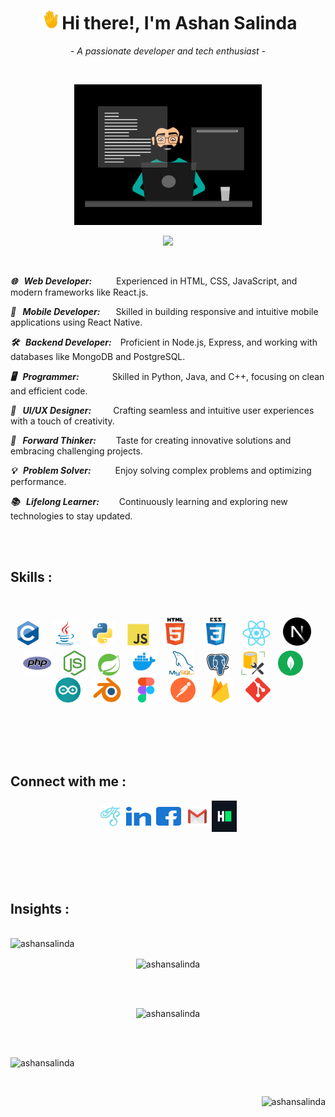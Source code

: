<h1 align="center"><img src="images/wave.gif" alt="waving" width="30" height="30"> Hi there!, I'm Ashan Salinda</h1>
<p align="center"><i>- A passionate developer and tech enthusiast -</i></p><br>

<p align="center"><img src="images/coding.gif" alt="coding.gif" width="300px"/></p>


<p align="center">
    <img src="https://readme-typing-svg.herokuapp.com?font=Tourney&center=true&vCenter=true&color=2CFF00&size=75&pause=500&width=1280&height=80&lines=Web+Developer+;Mobile+Developer+;Backend+Developer+;Programmer+;UI/UX+Designer+;Forward+Thinker+;Problem+Solver+;Lifelong+Learner+"/>
</p><br>    


***🌐 &ensp;Web Developer:*** &ensp;&ensp;&ensp;&ensp;&ensp;Experienced in HTML, CSS, JavaScript, and modern frameworks like React.js.

***📱 &ensp;Mobile Developer:*** &ensp;&ensp;&ensp;Skilled in building responsive and intuitive mobile applications using React Native.

***🛠️ &ensp;Backend Developer:***&ensp;&ensp;Proficient in Node.js, Express, and working with databases like MongoDB and PostgreSQL.

***🖥️ &ensp;Programmer:*** &ensp;&ensp;&ensp;&ensp;&ensp;&ensp;&ensp;Skilled in Python, Java, and C++, focusing on clean and efficient code.

***🎨 &ensp;UI/UX Designer:***&ensp;&ensp;&ensp;&ensp;&ensp;Crafting seamless and intuitive user experiences with a touch of creativity.

***🚀 &ensp;Forward Thinker:*** &ensp;&ensp;&ensp;&ensp;Taste for creating innovative solutions and embracing challenging projects.

***💡 &ensp;Problem Solver:*** &ensp;&ensp;&ensp;&ensp;&ensp;Enjoy solving complex problems and optimizing performance.

***📚 &ensp;Lifelong Learner:*** &ensp;&ensp;&ensp;&ensp;Continuously learning and exploring new technologies to stay updated.

<br><br>

<h2 align="left">Skills :</h2><br><br>

<div align="center">
    <img src="images/c.svg" alt="C language" width="40" height="40">&nbsp;&nbsp;&nbsp;&nbsp;
    <img src="images/java.svg" alt="java" width="40" height="40">&nbsp;&nbsp;&nbsp;&nbsp;
    <img src="images/python.svg" alt="python" width="40" height="40">&nbsp;&nbsp;&nbsp;&nbsp;
    <img src="images/javascript.svg" alt="javascript" width="35" height="35">&nbsp;&nbsp;&nbsp;&nbsp;
    <img src="images/html5.svg" alt="html5" width="45" height="45">&nbsp;&nbsp;&nbsp;&nbsp;
    <img src="images/css3.svg" alt="css3" width="45" height="45">&nbsp;&nbsp;&nbsp;&nbsp;
    <img src="images/reactjs.png" alt="react" width="45" height="40">&nbsp;&nbsp;&nbsp;&nbsp;
    <img src="images/next.png" alt="next" width="45" height="45">&nbsp;&nbsp;&nbsp;&nbsp;
    <img src="images/php.png" alt="php" width="45" height="40">&nbsp;&nbsp;&nbsp;&nbsp;
    <img src="images/nodejs.png" alt="node" width="35" height="40">&nbsp;&nbsp;&nbsp;&nbsp;
    <img src="images/springio.svg" alt="spring" width="35" height="35">&nbsp;&nbsp;&nbsp;&nbsp;
    <img src="images/docker.png" alt="docker" width="40" height="45">&nbsp;&nbsp;&nbsp;&nbsp;
    <img src="images/mysql.png" alt="mysql" width="40" height="40">&nbsp;&nbsp;&nbsp;&nbsp;
    <img src="images/postgresql.png" alt="postgresql" width="35" height="35">&nbsp;&nbsp;&nbsp;&nbsp;
    <img src="images/mssql.png" alt="mssql" width="40" height="40">&nbsp;&nbsp;&nbsp;&nbsp;
    <img src="images/mongodb.svg" alt="mongodb" width="40" height="40">&nbsp;&nbsp;&nbsp;&nbsp;
    <img src="images/arduino.svg" alt="arduino" width="40" height="40">&nbsp;&nbsp;&nbsp;&nbsp;
    <img src="images/Blender.png" alt="blender" width="45" height="40">&nbsp;&nbsp;&nbsp;&nbsp;
    <img src="images/figma.svg" alt="figma" width="40" height="40">&nbsp;&nbsp;&nbsp;&nbsp;
    <img src="images/postman.svg" alt="postman" width="40" height="40">&nbsp;&nbsp;&nbsp;&nbsp;
    <img src="images/firebase.svg" alt="firebase" width="40" height="40">&nbsp;&nbsp;&nbsp;&nbsp;
    <img src="images/git.svg" alt="git" width="40" height="40">&nbsp;&nbsp;&nbsp;&nbsp;
</div>

<br><br><br><br>

<h2>Connect with me :</h2>
<p align="center">
      <a href="https://ashansalinda.github.io/web" target="blank">
          <img align="center" src="images/ashan.png"
          alt="ashansalinda" height="35" width="35" /></a>&nbsp;
      <a href="https://linkedin.com/in/ashansalinda" target="blank">
          <img align="center" src="images/linked-in.svg"
          alt="linkedin" height="30" width="40" /></a>&nbsp;
      <a href="https://www.facebook.com/fb.ashansalinda" target="blank"> 
          <img align="center" src="images/facebook.svg"
          alt="facebook" height="30" width="40" /></a>&nbsp;&nbsp;
      <a href="mailto:ashansalinda5@gmail.com" target="blank">
          <img align="center" src="images/gmail.png"
          alt="gmail" height="30" width="30" /></a>&nbsp;
      <a href="https://www.hackerrank.com/ashansalinda" target="blank">
          <img align="center" src="images/hackerrank.svg"
          alt="hackerrank" height="50" width="40" /></a>
</p>      

<br><br><br><br>

<h2>Insights :</h2>
<br>
<img src="https://komarev.com/ghpvc/?username=ashansalinda&label=Profile%20views&color=0e75b6&style=flat" alt="ashansalinda" />

<p align="center"><img align="center" src="https://github-profile-trophy.vercel.app/?username=ashansalinda&theme=gruvbox" alt="ashansalinda" /></p><br><br>     
        
<p align="center"><img src="https://github-readme-stats.vercel.app/api/top-langs?username=ashansalinda&theme=transparent&show_icons=true&locale=en&layout=donut&langs_count=8" alt="ashansalinda" /> </p><br><br>

<p align="left"><img src="https://github-readme-stats.vercel.app/api?username=ashansalinda&theme=transparent&show_icons=true&locale=en" alt="ashansalinda"/></p><br>

<p align="right"><img src="https://github-readme-streak-stats.herokuapp.com/?user=ashansalinda&theme=transparent" alt="ashansalinda" /></p>
